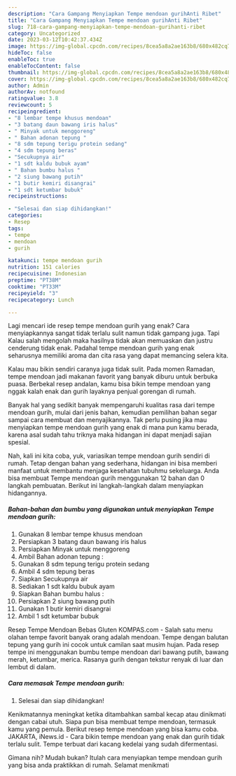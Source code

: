 ```yaml
---
description: "Cara Gampang Menyiapkan Tempe mendoan gurihAnti Ribet"
title: "Cara Gampang Menyiapkan Tempe mendoan gurihAnti Ribet"
slug: 718-cara-gampang-menyiapkan-tempe-mendoan-gurihanti-ribet
category: Uncategorized
date: 2023-03-12T10:42:37.434Z
image: https://img-global.cpcdn.com/recipes/8cea5a8a2ae163b8/680x482cq70/tempe-mendoan-gurih-foto-resep-utama.jpg
hideToc: false
enableToc: true
enableTocContent: false
thumbnail: https://img-global.cpcdn.com/recipes/8cea5a8a2ae163b8/680x482cq70/tempe-mendoan-gurih-foto-resep-utama.jpg
cover: https://img-global.cpcdn.com/recipes/8cea5a8a2ae163b8/680x482cq70/tempe-mendoan-gurih-foto-resep-utama.jpg
author: Admin
authorAv: notfound
ratingvalue: 3.8
reviewcount: 5
recipeingredient:
- "8 lembar tempe khusus mendoan"
- "3 batang daun bawang iris halus"
- " Minyak untuk menggoreng"
- " Bahan adonan tepung "
- "8 sdm tepung terigu protein sedang"
- "4 sdm tepung beras"
- "Secukupnya air"
- "1 sdt kaldu bubuk ayam"
- " Bahan bumbu halus "
- "2 siung bawang putih"
- "1 butir kemiri disangrai"
- "1 sdt ketumbar bubuk"
recipeinstructions:

- "Selesai dan siap dihidangkan!"
categories:
- Resep
tags:
- tempe
- mendoan
- gurih

katakunci: tempe mendoan gurih 
nutrition: 151 calories
recipecuisine: Indonesian
preptime: "PT38M"
cooktime: "PT33M"
recipeyield: "3"
recipecategory: Lunch

---
```



Lagi mencari ide resep tempe mendoan gurih yang enak? Cara menyiapkannya sangat tidak terlalu sulit namun tidak gampang juga. Tapi Kalau salah mengolah maka hasilnya tidak akan memuaskan dan justru cenderung tidak enak. Padahal tempe mendoan gurih yang enak seharusnya memiliki aroma dan cita rasa yang dapat memancing selera kita.


Kalau mau bikin sendiri caranya juga tidak sulit. Pada momen Ramadan, tempe mendoan jadi makanan favorit yang banyak diburu untuk berbuka puasa. Berbekal resep andalan, kamu bisa bikin tempe mendoan yang nggak kalah enak dan gurih layaknya penjual gorengan di rumah.

Banyak hal yang sedikit banyak mempengaruhi kualitas rasa dari tempe mendoan gurih, mulai dari jenis bahan, kemudian pemilihan bahan segar sampai cara membuat dan menyajikannya. Tak perlu pusing jika mau menyiapkan tempe mendoan gurih yang enak di mana pun kamu berada, karena asal sudah tahu triknya maka hidangan ini dapat menjadi sajian spesial.


Nah, kali ini kita coba, yuk, variasikan tempe mendoan gurih sendiri di rumah. Tetap dengan bahan yang sederhana, hidangan ini bisa memberi manfaat untuk membantu menjaga kesehatan tubuhmu sekeluarga. Anda bisa membuat Tempe mendoan gurih menggunakan 12 bahan dan 0 langkah pembuatan. Berikut ini langkah-langkah dalam menyiapkan hidangannya.

<!--inarticleads1-->

##### Bahan-bahan dan bumbu yang digunakan untuk menyiapkan Tempe mendoan gurih:

1. Gunakan 8 lembar tempe khusus mendoan
1. Persiapkan 3 batang daun bawang iris halus
1. Persiapkan  Minyak untuk menggoreng
1. Ambil  Bahan adonan tepung :
1. Gunakan 8 sdm tepung terigu protein sedang
1. Ambil 4 sdm tepung beras
1. Siapkan Secukupnya air
1. Sediakan 1 sdt kaldu bubuk ayam
1. Siapkan  Bahan bumbu halus :
1. Persiapkan 2 siung bawang putih
1. Gunakan 1 butir kemiri disangrai
1. Ambil 1 sdt ketumbar bubuk


Resep Tempe Mendoan Bebas Gluten KOMPAS.com - Salah satu menu olahan tempe favorit banyak orang adalah mendoan. Tempe dengan balutan tepung yang gurih ini cocok untuk camilan saat musim hujan. Pada resep tempe ini menggunakan bumbu tempe mendoan dari bawang putih, bawang merah, ketumbar, merica. Rasanya gurih dengan tekstur renyak di luar dan lembut di dalam. 

<!--inarticleads2-->

##### Cara memasak Tempe mendoan gurih:


1. Selesai dan siap dihidangkan!

Kenikmatannya meningkat ketika ditambahkan sambal kecap atau dinikmati dengan cabai utuh. Siapa pun bisa membuat tempe mendoan, termasuk kamu yang pemula. Berikut resep tempe mendoan yang bisa kamu coba. JAKARTA, iNews.id - Cara bikin tempe mendoan yang enak dan gurih tidak terlalu sulit. Tempe terbuat dari kacang kedelai yang sudah difermentasi. 

Gimana nih? Mudah bukan? Itulah cara menyiapkan tempe mendoan gurih yang bisa anda praktikkan di rumah. Selamat menikmati
